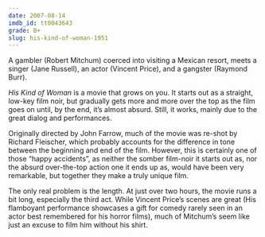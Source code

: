 ```yaml
---
date: 2007-08-14
imdb_id: tt0043643
grade: B+
slug: his-kind-of-woman-1951
---
```


A gambler (Robert Mitchum) coerced into visiting a Mexican resort, meets a singer (Jane Russell), an actor (Vincent Price), and a gangster (Raymond Burr).

_His Kind of Woman_ is a movie that grows on you. It starts out as a straight, low-key film noir, but gradually gets more and more over the top as the film goes on until, by the end, it’s almost absurd. Still, it works, mainly due to the great dialog and performances.

Originally directed by John Farrow, much of the movie was re-shot by Richard Fleischer, which probably accounts for the difference in tone between the beginning and end of the film. However, this is certainly one of those “happy accidents”, as neither the somber film-noir it starts out as, nor the absurd over-the-top action one it ends up as, would have been very remarkable, but together they make a truly unique film.

The only real problem is the length. At just over two hours, the movie runs a bit long, especially the third act. While Vincent Price’s scenes are great (His flamboyant performance showcases a gift for comedy rarely seen in an actor best remembered for his horror films), much of Mitchum’s seem like just an excuse to film him without his shirt.
